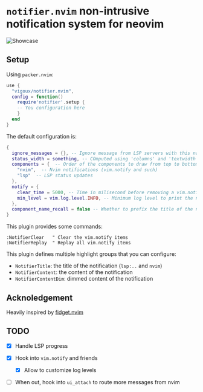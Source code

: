 # `notifier.nvim` non-intrusive notification system for neovim

![Showcase](https://user-images.githubusercontent.com/39092278/186714682-f51ea665-6fca-4442-bad8-8cc7fda2f138.gif)

## Setup

Using `packer.nvim`:
```lua
use {
  "vigoux/notifier.nvim",
  config = function()
    require'notifier'.setup {
    -- You configuration here
    }
  end
}
```

The default configuration is:
```lua
{
  ignore_messages = {}, -- Ignore message from LSP servers with this name
  status_width = something, -- COmputed using 'columns' and 'textwidth'
  components = {  -- Order of the components to draw from top to bottom (first nvim notifications, then lsp)
    "nvim",  -- Nvim notifications (vim.notify and such)
    "lsp"  -- LSP status updates
  },
  notify = {
    clear_time = 5000, -- Time in milisecond before removing a vim.notifiy notification, 0 to make them sticky
    min_level = vim.log.level.INFO, -- Minimum log level to print the notification
  },
  component_name_recall = false -- Whether to prefix the title of the notification by the component name
}
```

This plugin provides some commands:
```vim
:NotifierClear   " Clear the vim.notify items
:NotifierReplay  " Replay all vim.notify items
```

This plugin defines multiple highlight groups that you can configure:
- `NotifierTitle`: the title of the notification (`lsp:..` and `nvim`)
- `NotifierContent`: the content of the notification
- `NotifierContentDim`: dimmed content of the notification

## Acknoledgement

Heavily inspired by [fidget.nvim]

[fidget.nvim]: https://github.com/j-hui/fidget.nvim

## TODO

- [x] Handle LSP progress
- [x] Hook into `vim.notify` and friends
  - [x] Allow to customize log levels
- [ ] When out, hook into `ui_attach` to route more messages from nvim

